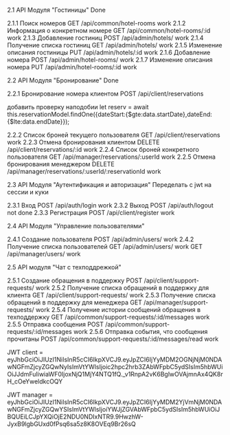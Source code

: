 
2.1 API Модуля "Гостиницы"      Done

2.1.1 Поиск номеров
GET /api/common/hotel-rooms 	work
2.1.2 Информация о конкретном номере
GET /api/common/hotel-rooms/:id	work
2.1.3 Добавление гостиниц
POST /api/admin/hotels/	        work
2.1.4 Получение списка гостиниц
GET /api/admin/hotels/      	work
2.1.5 Изменение описания гостиницы
PUT /api/admin/hotels/:id	    work
2.1.6 Добавление номера
POST /api/admin/hotel-rooms/	work
2.1.7 Изменение описания номера
PUT /api/admin/hotel-rooms/:id	work

2.2 API Модуля "Бронирование"   Done

2.2.1 Бронирование номера клиентом
POST /api/client/reservations   

добавить проверку наподобии let reserv = await this.reservationModel.findOne({dateStart:{$gte:data.startDate},dateEnd:{$lte:data.endDate}});

2.2.2 Список броней текущего пользователя
GET /api/client/reservations    work
2.2.3 Отмена бронирования клиентом
DELETE /api/client/reservations/:id work
2.2.4 Список броней конкретного пользователя
GET /api/manager/reservations/:userId   work
2.2.5 Отмена бронирования менеджером
DELETE /api/manager/reservations/:userId/:reservationId     work


2.3 API Модуля "Аутентификация и авторизация"
Переделать с jwt на сессии и куки

2.3.1 Вход
POST /api/auth/login	        work
2.3.2 Выход
POST /api/auth/logout	    not done
2.3.3 Регистрация
POST /api/client/register   	work

2.4 API Модуля "Управление пользователями"

2.4.1 Создание пользователя
POST /api/admin/users/	        work
2.4.2 Получение списка пользователей
GET /api/admin/users/	        work
GET /api/manager/users/	        work

2.5 API модуля "Чат с техподдрежкой"

2.5.1 Создание обращения в поддержку
POST /api/client/support-requests/  work
2.5.2 Получение списка обращений в поддержку для клиента
GET /api/client/support-requests/   work
2.5.3 Получение списка обращений в поддержку для менеджера
GET /api/manager/support-requests/  work
2.5.4 Получение истории сообщений обращения в техподдержку
GET /api/common/support-requests/:id/messages   work
2.5.5 Отправка сообщения
POST /api/common/support-requests/:id/messages  work
2.5.6 Отправка события, что сообщения прочитаны
POST /api/common/support-requests/:id/messages/read work


JWT client = eyJhbGciOiJIUzI1NiIsInR5cCI6IkpXVCJ9.eyJpZCI6IjYyMDM2OGNjNjM0NDAwNGFmZjcyZGQwNyIsImVtYWlsIjoic2hpc2hrb3ZAbWFpbC5ydSIsIm5hbWUiOiJJdmFuIiwiaWF0IjoxNjQ1MjY4NTQ1fQ._v1RnpA2vK6BglwOVAjmnAx4QK8rH_cOeYweldkcOQY

JWT manager = eyJhbGciOiJIUzI1NiIsInR5cCI6IkpXVCJ9.eyJpZCI6IjYyMDM2YjVmNjM0NDAwNGFmZjcyZGQwYSIsImVtYWlsIjoiYWJjZGVAbWFpbC5ydSIsIm5hbWUiOiJBQUEiLCJpYXQiOjE2NDU0NDIxNTR9.9HwzhW-JyxB9lgbGUxd0fPsq6sa5z8K8OVEq9Br26sQ







